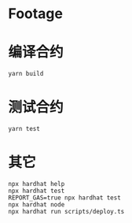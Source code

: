 # Footage

# 编译合约
```shell
yarn build
```

# 测试合约 
```shell
yarn test
```

# 其它
```shell
npx hardhat help
npx hardhat test
REPORT_GAS=true npx hardhat test
npx hardhat node
npx hardhat run scripts/deploy.ts
```
